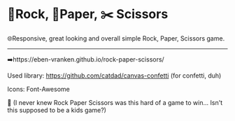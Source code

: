 # 🗿Rock, 📜Paper, ✂️ Scissors

🌐Responsive, great looking and overall simple Rock, Paper, Scissors game.

------------------------------------------------
➡️https://eben-vranken.github.io/rock-paper-scissors/

Used library: https://github.com/catdad/canvas-confetti (for confetti, duh)

Icons: Font-Awesome

🤷 (I never knew Rock Paper Scissors was this hard of a game to win... Isn't this supposed to be a kids game?)
